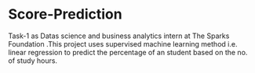 # Score-Prediction
Task-1 as Datas science and business analytics intern at The Sparks Foundation .This project uses supervised machine learning method i.e. linear regression to predict the percentage of an student based on the no. of study hours.
